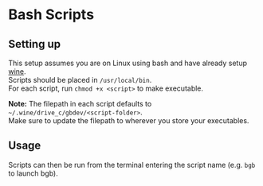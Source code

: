 # Bash Scripts

## Setting up

This setup assumes you are on Linux using bash and have already setup [wine](https://wiki.winehq.org/).  
Scripts should be placed in `/usr/local/bin`.  
For each script, run `chmod +x <script>` to make executable.

**Note:** The filepath in each script defaults to `~/.wine/drive_c/gbdev/<script-folder>`.  
Make sure to update the filepath to wherever you store your executables.

## Usage

Scripts can then be run from the terminal entering the script name (e.g. `bgb` to launch bgb).

